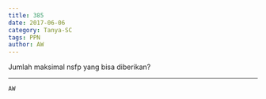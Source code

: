```yaml
---
title: 385
date: 2017-06-06
category: Tanya-SC
tags: PPN
author: AW
---
```


Jumlah maksimal nsfp yang bisa diberikan?

---



`AW`
